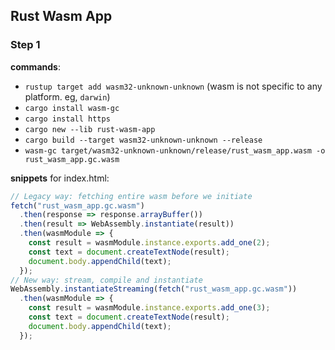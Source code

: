 ## Rust Wasm App

### Step 1
__commands__:

- `rustup target add wasm32-unknown-unknown` (wasm is not specific to any platform. eg, `darwin`)
- `cargo install wasm-gc`
- `cargo install https`
- `cargo new --lib rust-wasm-app`
- `cargo build --target wasm32-unknown-unknown --release`
- `wasm-gc target/wasm32-unknown-unknown/release/rust_wasm_app.wasm -o rust_wasm_app.gc.wasm`

__snippets__ for index.html:

```js
// Legacy way: fetching entire wasm before we initiate
fetch("rust_wasm_app.gc.wasm")
  .then(response => response.arrayBuffer())
  .then(result => WebAssembly.instantiate(result))
  .then(wasmModule => {
    const result = wasmModule.instance.exports.add_one(2);
    const text = document.createTextNode(result);
    document.body.appendChild(text);
  });
// New way: stream, compile and instantiate
WebAssembly.instantiateStreaming(fetch("rust_wasm_app.gc.wasm"))
  .then(wasmModule => {
    const result = wasmModule.instance.exports.add_one(3);
    const text = document.createTextNode(result);
    document.body.appendChild(text);
  });
```
